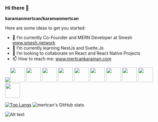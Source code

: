 ### Hi there 👋

**karamanmertcan/karamanmertcan**


Here are some ideas to get you started:

- 🔭 I’m currently Co-Founder and MERN Developer at Smesh www.smesh.network
- 🌱 I’m currently learning NestJs and Svelte.Js
- 👯 I’m looking to collaborate on React and React Native Projects
- 📫 How to reach me: www.mertcankaraman.com

<img src="https://img.icons8.com/office/40/000000/react.png"/><img src="https://img.icons8.com/color/48/000000/javascript--v1.png" style="height:48px;width:48px;"/>
<img src="https://img.icons8.com/color/48/000000/sass.png" style="height:48px;width:48px;"/>
<img src="https://img.icons8.com/color/48/000000/nodejs.png" style="height:48px;width:48px;"/>
<img src="https://img.icons8.com/color/48/000000/mongodb.png" style="height:48px;width:48px;"/>
<img src="https://img.icons8.com/color/48/000000/bootstrap.png" style="height:48px;width:48px;"/>
<img src="https://img.icons8.com/color/48/000000/material-ui.png" style="height:48px;width:48px;"/>
<img src="https://img.icons8.com/color/48/000000/react-native.png" style="height:48px;width:48px;"/>
<img src="https://img.icons8.com/color/48/000000/npm.png" style="height:48px;width:48px;" />
<img style="height:48px;width:48px;" src="https://img.icons8.com/doodle/344/svetle.png"/>
<img style="height:48px;width:48px;" src="https://img.icons8.com/color/344/vue-js.png"/>



[![Top Langs](https://github-readme-stats.vercel.app/api/top-langs/?username=karamanmertcan&hide=css,html)](https://github.com/karamanmertcan/github-readme-stats)
![mertcan's GitHub stats](https://github-readme-stats.vercel.app/api?username=karamanmertcan&count_private=true)

![Alt text](https://spotify-recently-played-readme.vercel.app/api?user=karaman_mertcan&count="1")




